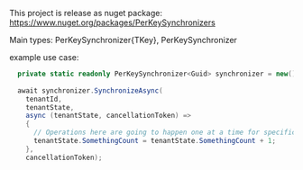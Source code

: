 This project is release as nuget package: https://www.nuget.org/packages/PerKeySynchronizers 

Main types: PerKeySynchronizer{TKey}, PerKeySynchronizer

example use case:
```C#
  private static readonly PerKeySynchronizer<Guid> synchronizer = new();
  
  await synchronizer.SynchronizeAsync(
    tenantId,
    tenantState,
    async (tenantState, cancellationToken) =>
    {
      // Operations here are going to happen one at a time for specific tenantId, but allows operations for different tenantIds to happen concurrently.
      tenantState.SomethingCount = tenantState.SomethingCount + 1;
    },
    cancellationToken);
```
